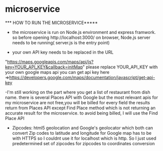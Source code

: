 # microservice

*** HOW TO RUN THE MICROSERVICE*****
- the microservice is run on Node.js environment and express framwork.
  so before opening http://localhost:3000/ on browser, Node.js server needs to be running(
server.js is the entry point)


- your own API key needs to be replaced in the URL

 "https://maps.googleapis.com/maps/api/js?key=YOUR_API_KEY&callback=initMap"
 please replace YOUR_API_KEY with your own google maps api 
 you can get api key here =>https://developers.google.com/maps/documentation/javascript/get-api-key


-I'm still working on the part where you get a list of restaurant from dish name.
there is several Places API with Google but the most relevant apis for my microservice are
not free,you will be billed for every field the results return from Places API except Find Place method which
is not returning an accurate result for the microservice. to avoid being billed, I will use the Find Place API


- Zipcodes: html5 geolocation and Google's geolocator which both can convert
Zip codes to latitude and longitude for Google map has to be with HTTPS so I couldnt use it for localhost which is http.
So I just used predetermined set of zipcodes for zipcodes to coordinates conversion 

